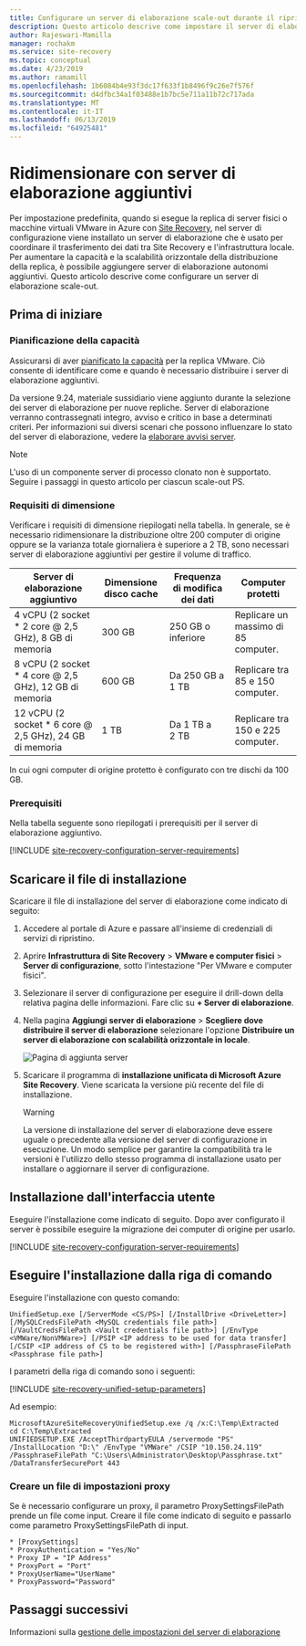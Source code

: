 ```yaml
---
title: Configurare un server di elaborazione scale-out durante il ripristino di emergenza di macchine virtuali VMware e server fisici con Azure Site Recovery | Microsoft Docs
description: Questo articolo descrive come impostare il server di elaborazione scale-out durante il ripristino di emergenza di macchine virtuali VMware e server fisici.
author: Rajeswari-Mamilla
manager: rochakm
ms.service: site-recovery
ms.topic: conceptual
ms.date: 4/23/2019
ms.author: ramamill
ms.openlocfilehash: 1b6084b4e93f3dc17f633f1b8496f9c26e7f576f
ms.sourcegitcommit: d4dfbc34a1f03488e1b7bc5e711a11b72c717ada
ms.translationtype: MT
ms.contentlocale: it-IT
ms.lasthandoff: 06/13/2019
ms.locfileid: "64925481"
---
```

# <a name="scale-with-additional-process-servers"></a>Ridimensionare con server di elaborazione aggiuntivi

Per impostazione predefinita, quando si esegue la replica di server fisici o macchine virtuali VMware in Azure con [Site Recovery](site-recovery-overview.md), nel server di configurazione viene installato un server di elaborazione che è usato per coordinare il trasferimento dei dati tra Site Recovery e l'infrastruttura locale. Per aumentare la capacità e la scalabilità orizzontale della distribuzione della replica, è possibile aggiungere server di elaborazione autonomi aggiuntivi. Questo articolo descrive come configurare un server di elaborazione scale-out.

## <a name="before-you-start"></a>Prima di iniziare

### <a name="capacity-planning"></a>Pianificazione della capacità

Assicurarsi di aver [pianificato la capacità](site-recovery-plan-capacity-vmware.md) per la replica VMware. Ciò consente di identificare come e quando è necessario distribuire i server di elaborazione aggiuntivi.

Da versione 9.24, materiale sussidiario viene aggiunto durante la selezione dei server di elaborazione per nuove repliche. Server di elaborazione verranno contrassegnati integro, avviso e critico in base a determinati criteri. Per informazioni sui diversi scenari che possono influenzare lo stato del server di elaborazione, vedere la [elaborare avvisi server](vmware-physical-azure-monitor-process-server.md#process-server-alerts).

> [!NOTE]
> L'uso di un componente server di processo clonato non è supportato. Seguire i passaggi in questo articolo per ciascun scale-out PS.

### <a name="sizing-requirements"></a>Requisiti di dimensione 

Verificare i requisiti di dimensione riepilogati nella tabella. In generale, se è necessario ridimensionare la distribuzione oltre 200 computer di origine oppure se la varianza totale giornaliera è superiore a 2 TB, sono necessari server di elaborazione aggiuntivi per gestire il volume di traffico.

| **Server di elaborazione aggiuntivo** | **Dimensione disco cache** | **Frequenza di modifica dei dati** | **Computer protetti** |
| --- | --- | --- | --- |
|4 vCPU (2 socket * 2 core \@ 2,5 GHz), 8 GB di memoria |300 GB |250 GB o inferiore |Replicare un massimo di 85 computer. |
|8 vCPU (2 socket * 4 core \@ 2,5 GHz), 12 GB di memoria |600 GB |Da 250 GB a 1 TB |Replicare tra 85 e 150 computer. |
|12 vCPU (2 socket * 6 core \@ 2,5 GHz), 24 GB di memoria |1 TB |Da 1 TB a 2 TB |Replicare tra 150 e 225 computer. |

In cui ogni computer di origine protetto è configurato con tre dischi da 100 GB.

### <a name="prerequisites"></a>Prerequisiti

Nella tabella seguente sono riepilogati i prerequisiti per il server di elaborazione aggiuntivo.

[!INCLUDE [site-recovery-configuration-server-requirements](../../includes/site-recovery-configuration-and-scaleout-process-server-requirements.md)]

## <a name="download-installation-file"></a>Scaricare il file di installazione

Scaricare il file di installazione del server di elaborazione come indicato di seguito:

1. Accedere al portale di Azure e passare all'insieme di credenziali di servizi di ripristino.
2. Aprire **Infrastruttura di Site Recovery** > **VMware e computer fisici** > **Server di configurazione**, sotto l'intestazione "Per VMware e computer fisici".
3. Selezionare il server di configurazione per eseguire il drill-down della relativa pagina delle informazioni. Fare clic su **+ Server di elaborazione**.
4. Nella pagina **Aggiungi server di elaborazione** >  **Scegliere dove distribuire il server di elaborazione** selezionare l'opzione **Distribuire un server di elaborazione con scalabilità orizzontale in locale**.

   ![Pagina di aggiunta server](./media/vmware-azure-set-up-process-server-scale/add-process-server.png)
1. Scaricare il programma di **installazione unificata di Microsoft Azure Site Recovery**. Viene scaricata la versione più recente del file di installazione.

   > [!WARNING]
   > La versione di installazione del server di elaborazione deve essere uguale o precedente alla versione del server di configurazione in esecuzione. Un modo semplice per garantire la compatibilità tra le versioni è l'utilizzo dello stesso programma di installazione usato per installare o aggiornare il server di configurazione.

## <a name="install-from-the-ui"></a>Installazione dall'interfaccia utente

Eseguire l'installazione come indicato di seguito. Dopo aver configurato il server è possibile eseguire la migrazione dei computer di origine per usarlo.

[!INCLUDE [site-recovery-configuration-server-requirements](../../includes/site-recovery-add-process-server.md)]


## <a name="install-from-the-command-line"></a>Eseguire l'installazione dalla riga di comando

Eseguire l'installazione con questo comando:

```
UnifiedSetup.exe [/ServerMode <CS/PS>] [/InstallDrive <DriveLetter>] [/MySQLCredsFilePath <MySQL credentials file path>] [/VaultCredsFilePath <Vault credentials file path>] [/EnvType <VMWare/NonVMWare>] [/PSIP <IP address to be used for data transfer] [/CSIP <IP address of CS to be registered with>] [/PassphraseFilePath <Passphrase file path>]
```

I parametri della riga di comando sono i seguenti:

[!INCLUDE [site-recovery-unified-setup-parameters](../../includes/site-recovery-unified-installer-command-parameters.md)]

Ad esempio:

```
MicrosoftAzureSiteRecoveryUnifiedSetup.exe /q /x:C:\Temp\Extracted
cd C:\Temp\Extracted
UNIFIEDSETUP.EXE /AcceptThirdpartyEULA /servermode "PS" /InstallLocation "D:\" /EnvType "VMWare" /CSIP "10.150.24.119" /PassphraseFilePath "C:\Users\Administrator\Desktop\Passphrase.txt" /DataTransferSecurePort 443
```
### <a name="create-a-proxy-settings-file"></a>Creare un file di impostazioni proxy

Se è necessario configurare un proxy, il parametro ProxySettingsFilePath prende un file come input. Creare il file come indicato di seguito e passarlo come parametro ProxySettingsFilePath di input.

```
* [ProxySettings]
* ProxyAuthentication = "Yes/No"
* Proxy IP = "IP Address"
* ProxyPort = "Port"
* ProxyUserName="UserName"
* ProxyPassword="Password"
```

## <a name="next-steps"></a>Passaggi successivi
Informazioni sulla [gestione delle impostazioni del server di elaborazione](vmware-azure-manage-process-server.md)
